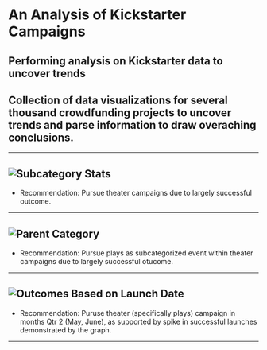 # An Analysis of Kickstarter Campaigns
Performing analysis on Kickstarter data to uncover trends
---
## Collection of data visualizations for several thousand crowdfunding projects to uncover trends and parse information to draw overaching conclusions. 
---
![Subcategory Stats](../Users/nassimnatalieataii/Desktop/ClassFolder/ImagesforGithub/SubcategoryStats.png)
---
* Recommendation: Pursue theater campaigns due to largely successful outcome.
---
![Parent Category](../Users/nassimnatalieataii/Desktop/ClassFolder/ImagesforGithub/ParentCategory.png)
---
* Recommendation: Pursue plays as subcategorized event within theater campaigns due to largely successful otucome. 
---
![Outcomes Based on Launch Date](../Users/nassimnatalieataii/Desktop/ClassFolder/ImagesforGithub/OutcomesBasedonLaunchDate.png)
---
* Recommendation: Puruse theater (specifically plays) campaign in months Qtr 2 (May, June), as supported by spike in successful launches demonstrated by the graph.
----
